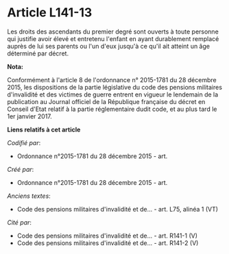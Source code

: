 # Article L141-13

Les droits des ascendants du premier degré sont ouverts à toute personne qui justifie avoir élevé et entretenu l'enfant en
ayant durablement remplacé auprès de lui ses parents ou l'un d'eux jusqu'à ce qu'il ait atteint un âge déterminé par décret.

**Nota:**

Conformément à l'article 8 de l'ordonnance n° 2015-1781 du 28 décembre 2015, les dispositions de la partie législative du
code des pensions militaires d'invalidité et des victimes de guerre entrent en vigueur le lendemain de la publication au
Journal officiel de la République française du décret en Conseil d'Etat relatif à la partie réglementaire dudit code, et au
plus tard le 1er janvier 2017.

**Liens relatifs à cet article**

_Codifié par_:

  - Ordonnance n°2015-1781 du 28 décembre 2015 - art.

_Créé par_:

  - Ordonnance n°2015-1781 du 28 décembre 2015 - art.

_Anciens textes_:

  - Code des pensions militaires d'invalidité et de... - art. L75, alinéa 1  (VT)

_Cité par_:

  - Code des pensions militaires d'invalidité et de... - art. R141-1 (V)
  - Code des pensions militaires d'invalidité et de... - art. R141-2 (V)
